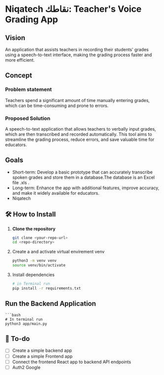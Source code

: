 # Niqatech نقاطك: Teacher's Voice Grading App
## Vision
An application that assists teachers in recording their students' grades using a speech-to-text interface, making the grading process faster and more efficient.
## Concept
### Problem statement
Teachers spend a significant amount of time manually entering grades, which can be time-consuming and prone to errors.
### Proposed Solution
A speech-to-text application that allows teachers to verbally input grades, which are then transcribed and recorded automatically. This tool aims to streamline the grading process, reduce errors, and save valuable time for educators.
## Goals

- Short-term: Develop a basic prototype that can accurately transcribe spoken grades and store them in a database.The database is an Excel file .xls .
- Long-term: Enhance the app with additional features, improve accuracy, and make it widely available for educators.
- Niqatech

## 🛠️ How to Install
1. **Clone the repository**  
   ```bash
   git clone <your-repo-url>
   cd <repo-directory>

2. Create a and activate virtual envirement venv
   ```bash
   python3 -m venv venv
   source venv/bin/activate

4. Install dependencies
    ```bash
    # in Terminal run
    pip install -r requirements.txt

## Run the Backend Application
    ```bash
    # In terminal run
    python3 app/main.py



## 📝 To-do
- [ ] Create a simple backend app
- [ ] Create a simple Frontend app
- [ ] Connect the frontend React app to backend API endpoints
- [ ] Auth2 Google
